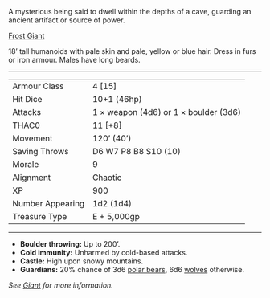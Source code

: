 A mysterious being said to dwell within the depths of a cave, guarding an ancient artifact or source of power.

[Frost Giant](https://oldschoolessentials.necroticgnome.com/srd/index.php/Giant,_Frost)

18’ tall humanoids with pale skin and pale, yellow or blue hair. Dress in furs or iron armour. Males have long beards.

---

|   |   |
|---|---|
|Armour Class|4 [15]|
|Hit Dice|10+1 (46hp)|
|Attacks|1 × weapon (4d6) or 1 × boulder (3d6)|
|THAC0|11 [+8]|
|Movement|120’ (40’)|
|Saving Throws|D6 W7 P8 B8 S10 (10)|
|Morale|9|
|Alignment|Chaotic|
|XP|900|
|Number Appearing|1d2 (1d4)|
|Treasure Type|E + 5,000gp|

---

- **Boulder throwing:** Up to 200’.
- **Cold immunity:** Unharmed by cold-based attacks.
- **Castle:** High upon snowy mountains.
- **Guardians:** 20% chance of 3d6 [polar bears](https://oldschoolessentials.necroticgnome.com/srd/index.php/Bear,_Polar "Bear, Polar"), 6d6 [wolves](https://oldschoolessentials.necroticgnome.com/srd/index.php/Wolf "Wolf") otherwise.

_See [Giant](https://oldschoolessentials.necroticgnome.com/srd/index.php/Giant "Giant") for more information._
